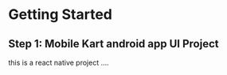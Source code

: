 
# Getting Started


## Step 1: Mobile Kart android app UI Project 

this is a react native project ....